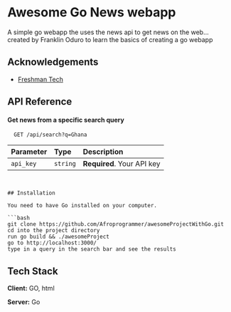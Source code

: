 
# Awesome Go News webapp 

A simple go webapp the uses the news api to get news on the web... created by Franklin Oduro to learn the basics of creating a go webapp


## Acknowledgements

 - [Freshman Tech](https://freshman.tech/web-development-with-go/)



## API Reference

#### Get news from a specific search query

```http
  GET /api/search?q=Ghana
```

| Parameter | Type     | Description                |
| :-------- | :------- | :------------------------- |
| `api_key` | `string` | **Required**. Your API key |


```


## Installation

You need to have Go installed on your computer.

```bash
git clone https://github.com/Afroprogrammer/awesomeProjectWithGo.git  
cd into the project directory
run go build && ./awesomeProject
go to http://localhost:3000/
type in a query in the search bar and see the results 
```
    
## Tech Stack

**Client:** GO, html

**Server:** Go

